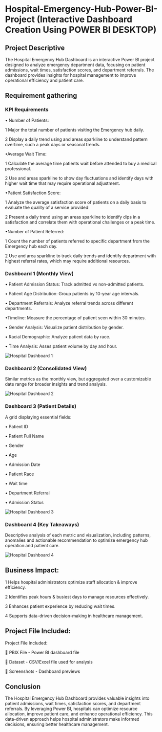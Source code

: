 # Hospital-Emergency-Hub-Power-BI-Project (Interactive Dashboard Creation Using POWER BI DESKTOP)
## Project Descriptive
The Hospital Emergency Hub Dashboard is an interactive Power BI project designed to analyze emergency department data, focusing on patient admissions, wait times, satisfaction scores, and department referrals. The dashboard provides insights for hospital management to improve operational efficiency and patient care.

## Requirement gathering 
### KPI Requirements 
• Number of Patients:

1 Major the total number of patients visiting the Emergency hub daily.

2 Display a daily trend using and areas sparkline to understand pattern overtime, such a peak days or seasonal trends.

•Average Wait Time:

1 Calculate the average time patients wait before attended to buy a medical professional.

2 Use and areas sparkline to show day fluctuations and identify days with higher wait time that may require operational adjustment.

•Patient Satisfaction Score:

1 Analyze the average satisfaction score of patients on a daily basis to evaluate the quality of a service provided

2 Present a daily trend using an areas sparkline to identify dips in a satisfaction and correlate them with operational challenges or a peak time.

•Number of Patient Referred:

1 Count the number of patients referred to specific department from the Emergency hub each day.

2 Use and area sparkline to track daily trends and identify department with highest referral rates, which may require additional resources.

### Dashboard 1 (Monthly View)
• Patient Admission Status: Track admitted vs non-admitted patients.

• Patient Age Distribution: Group patients by 10-year age intervals.

• Department Referrals: Analyze referral trends across different departments.

•Timeline: Measure the percentage of patient seen within 30 minutes.

• Gender Analysis: Visualize patient distribution by gender.

• Racial Demographic: Analyze patient data by race.

• Time Analysis: Asses patient volume by day and hour.

![Hospital Dashboard 1](https://github.com/user-attachments/assets/97a6e091-20c9-440f-9c24-ad1bf14b6451)

### Dashboard 2 (Consolidated View)
Similar metrics as the monthly view, but aggregated over a customizable date range for broader insights and trend analysis.

![Hospital Dashboard 2](https://github.com/user-attachments/assets/147bcbc7-7ef7-46a1-a42c-6c6a89effe61)

### Dashboard 3 (Patient Details)
A grid displaying essential fields:

•  Patient ID

• Patient Full Name

• Gender

• Age

• Admission Date

• Patient Race

• Wait time 

• Department Referral

• Admission Status

![Hospital Dashboard 3](https://github.com/user-attachments/assets/f3e89c37-12d4-49e1-aa38-198cadbbd694)

### Dashboard 4 (Key Takeaways)
Descriptive analysis of each metric and visualization, including patterns, anomalies and actionable recommendation to optimize emergency hub operation and patient care.

 ![Hospital Dashboard 4](https://github.com/user-attachments/assets/ac3b59f5-1e99-467c-aa6e-9c43ebf5d2ef)


## Business Impact:
1 Helps hospital administrators optimize staff allocation & improve efficiency.

2 Identifies peak hours & busiest days to manage resources effectively.
 
3 Enhances patient experience by reducing wait times.

4 Supports data-driven decision-making in healthcare management.

## Project File Included:
Project File Included:

📂 PBIX File - Power BI dashboard file

📂 Dataset - CSV/Excel file used for analysis

📂 Screenshots - Dashboard previews

## Conclusion
The Hospital Emergency Hub Dashboard provides valuable insights into patient admissions, wait times, satisfaction scores, and department referrals. By leveraging Power BI, hospitals can optimize resource allocation, improve patient care, and enhance operational efficiency. This data-driven approach helps hospital administrators make informed decisions, ensuring better healthcare management.

